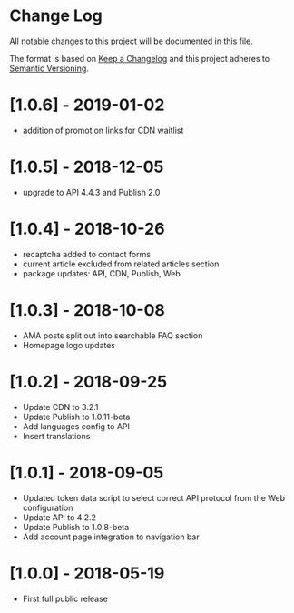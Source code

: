 # Change Log
All notable changes to this project will be documented in this file.

The format is based on [Keep a Changelog](http://keepachangelog.com/)
and this project adheres to [Semantic Versioning](http://semver.org/).

# [1.0.6] - 2019-01-02

* addition of promotion links for CDN waitlist

# [1.0.5] - 2018-12-05

* upgrade to API 4.4.3 and Publish 2.0

# [1.0.4] - 2018-10-26

* recaptcha added to contact forms
* current article excluded from related articles section
* package updates: API, CDN, Publish, Web

# [1.0.3] - 2018-10-08

* AMA posts split out into searchable FAQ section
* Homepage logo updates

# [1.0.2] - 2018-09-25

* Update CDN to 3.2.1
* Update Publish to 1.0.11-beta
* Add languages config to API
* Insert translations

# [1.0.1] - 2018-09-05

* Updated token data script to select correct API protocol from the Web configuration
* Update API to 4.2.2
* Update Publish to 1.0.8-beta
* Add account page integration to navigation bar

# [1.0.0] - 2018-05-19

* First full public release